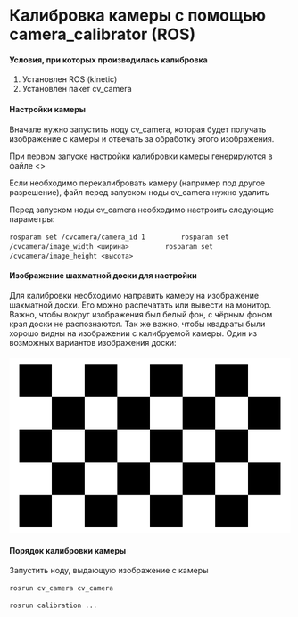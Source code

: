 # Калибровка камеры с помощью camera\_calibrator \(ROS\)

#### Условия, при которых производилась калибровка

1. Установлен ROS \(kinetic\)
2. Установлен пакет cv\_camera

#### Настройки камеры

Вначале нужно запустить ноду cv\_camera, которая будет получать изображение с камеры и отвечать за обработку этого изображения.

При первом запуске настройки калибровки камеры генерируются в файле &lt;&gt;

Если необходимо перекалибровать камеру \(например под другое разрешение\), файл перед запуском ноды cv\_camera нужно удалить

Перед запуском ноды cv\_camera необходимо настроить следующие параметры:

`rosparam set /cvcamera/camera_id 1        
 rosparam set /cvcamera/image_width <ширина>        
 rosparam set /cvcamera/image_height <высота>`

#### Изображение шахматной доски для настройки

Для калибровки необходимо направить камеру на изображение шахматной доски. Его можно распечатать или вывести на монитор. Важно, чтобы вокруг изображения был белый фон, с чёрным фоном края доски не распознаются. Так же важно, чтобы квадраты были хорошо видны на изображении с калибруемой камеры. Один из возможных вариантов изображения доски:

#### ![](/assets/chessboard.png)

#### Порядок калибровки камеры

Запустить ноду, выдающую изображение с камеры

`rosrun cv_camera cv_camera`

`rosrun calibration ...`

